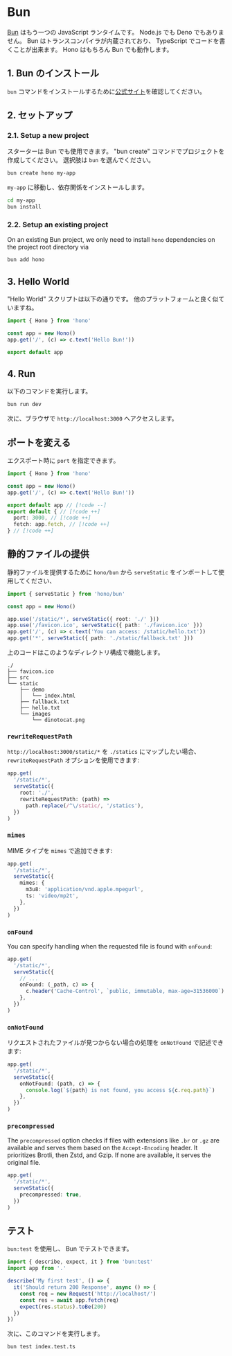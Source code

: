 # Bun

[Bun](https://bun.sh) はもう一つの JavaScript ランタイムです。 Node.js でも Deno でもありません。 Bun はトランスコンパイラが内蔵されており、 TypeScript でコードを書くことが出来ます。
Hono はもちろん Bun でも動作します。

## 1. Bun のインストール

`bun` コマンドをインストールするために[公式サイト](https://bun.sh)を確認してください。

## 2. セットアップ

### 2.1. Setup a new project

スターターは Bun でも使用できます。 "bun create" コマンドでプロジェクトを作成してください。
選択肢は `bun` を選んでください。

```sh
bun create hono my-app
```

`my-app` に移動し、依存関係をインストールします。

```sh
cd my-app
bun install
```

### 2.2. Setup an existing project

On an existing Bun project, we only need to install `hono` dependencies on the project root directory via

```sh
bun add hono
```

## 3. Hello World

"Hello World" スクリプトは以下の通りです。 他のプラットフォームと良く似ていますね。

```ts
import { Hono } from 'hono'

const app = new Hono()
app.get('/', (c) => c.text('Hello Bun!'))

export default app
```

## 4. Run

以下のコマンドを実行します。

```sh
bun run dev
```

次に、ブラウザで `http://localhost:3000` へアクセスします。

## ポートを変える

エクスポート時に `port` を指定できます。

<!-- prettier-ignore -->
```ts
import { Hono } from 'hono'

const app = new Hono()
app.get('/', (c) => c.text('Hello Bun!'))

export default app // [!code --]
export default { // [!code ++]
  port: 3000, // [!code ++]
  fetch: app.fetch, // [!code ++]
} // [!code ++]
```

## 静的ファイルの提供

静的ファイルを提供するために `hono/bun` から `serveStatic` をインポートして使用してください、

```ts
import { serveStatic } from 'hono/bun'

const app = new Hono()

app.use('/static/*', serveStatic({ root: './' }))
app.use('/favicon.ico', serveStatic({ path: './favicon.ico' }))
app.get('/', (c) => c.text('You can access: /static/hello.txt'))
app.get('*', serveStatic({ path: './static/fallback.txt' }))
```

上のコードはこのようなディレクトリ構成で機能します。

```
./
├── favicon.ico
├── src
└── static
    ├── demo
    │   └── index.html
    ├── fallback.txt
    ├── hello.txt
    └── images
        └── dinotocat.png
```

### `rewriteRequestPath`

`http://localhost:3000/static/*` を `./statics` にマップしたい場合、 `rewriteRequestPath` オプションを使用できます:

```ts
app.get(
  '/static/*',
  serveStatic({
    root: './',
    rewriteRequestPath: (path) =>
      path.replace(/^\/static/, '/statics'),
  })
)
```

### `mimes`

MIME タイプを `mimes` で追加できます:

```ts
app.get(
  '/static/*',
  serveStatic({
    mimes: {
      m3u8: 'application/vnd.apple.mpegurl',
      ts: 'video/mp2t',
    },
  })
)
```

### `onFound`

You can specify handling when the requested file is found with `onFound`:

```ts
app.get(
  '/static/*',
  serveStatic({
    // ...
    onFound: (_path, c) => {
      c.header('Cache-Control', `public, immutable, max-age=31536000`)
    },
  })
)
```

### `onNotFound`

リクエストされたファイルが見つからない場合の処理を `onNotFound` で記述できます:

```ts
app.get(
  '/static/*',
  serveStatic({
    onNotFound: (path, c) => {
      console.log(`${path} is not found, you access ${c.req.path}`)
    },
  })
)
```

### `precompressed`

The `precompressed` option checks if files with extensions like `.br` or `.gz` are available and serves them based on the `Accept-Encoding` header. It prioritizes Brotli, then Zstd, and Gzip. If none are available, it serves the original file.

```ts
app.get(
  '/static/*',
  serveStatic({
    precompressed: true,
  })
)
```

## テスト

`bun:test` を使用し、 Bun でテストできます。

```ts
import { describe, expect, it } from 'bun:test'
import app from '.'

describe('My first test', () => {
  it('Should return 200 Response', async () => {
    const req = new Request('http://localhost/')
    const res = await app.fetch(req)
    expect(res.status).toBe(200)
  })
})
```

次に、このコマンドを実行します。

```sh
bun test index.test.ts
```
